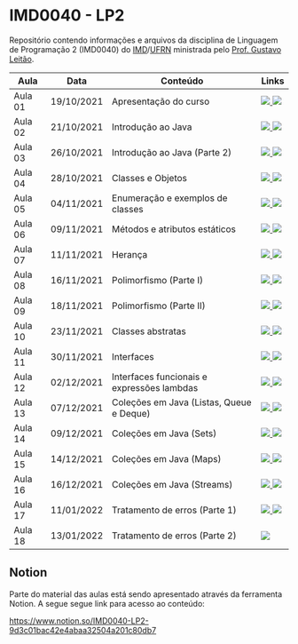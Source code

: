 # IMD0040 - LP2

Repositório contendo informações e arquivos da disciplina de Linguagem de Programação 2 (IMD0040) do [IMD](https://imd.ufrn.br)/[UFRN](https://ufrn.br) ministrada pelo [Prof. Gustavo Leitão](https://sigaa.ufrn.br/sigaa/public/docente/portal.jsf?siape=1775264).


| Aula              | Data       | Conteúdo     |   Links     |
|-------------------|------------|--------------|--------------|
| Aula 01           | 19/10/2021 | Apresentação do curso | <a href="https://github.com/gustavoleitao/imd0040-2021.2/blob/main/slides/aula01-lp2.pdf" target="_blank"><img src="https://img.shields.io/badge/-Slides-008ED2?style=flat-square&logo=adobe-acrobat-reader" /> <a target="_blank" href="https://youtu.be/EP-Ivn22Vd0"><img src="https://img.shields.io/badge/-Videoaula-ff0000?style=flat-square&logo=youtube"></a></a> |
| Aula 02           | 21/10/2021 | Introdução ao Java | <a href="https://github.com/gustavoleitao/imd0040-2021.2/blob/main/slides/aula02-lp2.pdf" target="_blank"><img src="https://img.shields.io/badge/-Slides-008ED2?style=flat-square&logo=adobe-acrobat-reader" /> <a target="_blank" href="https://youtu.be/k7TKC74gGT8"><img src="https://img.shields.io/badge/-Videoaula-ff0000?style=flat-square&logo=youtube"></a></a> |
| Aula 03           | 26/10/2021 | Introdução ao Java (Parte 2) | <a href="https://github.com/gustavoleitao/imd0040-2021.2/blob/main/slides/aula03-lp2.pdf" target="_blank"><img src="https://img.shields.io/badge/-Slides-008ED2?style=flat-square&logo=adobe-acrobat-reader" /> <a target="_blank" href="https://youtu.be/CBodb9zVU2g"><img src="https://img.shields.io/badge/-Videoaula-ff0000?style=flat-square&logo=youtube"></a></a> |
| Aula 04           | 28/10/2021 | Classes e Objetos | <a href="https://github.com/gustavoleitao/imd0040-2021.2/blob/main/slides/aula04-lp2.pdf" target="_blank"><img src="https://img.shields.io/badge/-Slides-008ED2?style=flat-square&logo=adobe-acrobat-reader" /> <a target="_blank" href="https://youtu.be/5p3U7C4KuR8"><img src="https://img.shields.io/badge/-Videoaula-ff0000?style=flat-square&logo=youtube"></a></a> |
| Aula 05           | 04/11/2021 | Enumeração e exemplos de classes | <a href="https://www.notion.so/Aula-04-ef5d2284213048ff8b23341f697b34c5" target="_blank"><img src="https://img.shields.io/badge/-Notion-6602FF?style=flat-square&logo=notion" /> <a target="_blank" href="https://youtu.be/xxBdqs0r4zM"><img src="https://img.shields.io/badge/-Videoaula-ff0000?style=flat-square&logo=youtube"></a></a> |
| Aula 06           | 09/11/2021 | Métodos e atributos estáticos | <a href="https://happy-wool-a9a.notion.site/Aula-06-f2292cb0a5064284b066b4bdf067ca7e" target="_blank"><img src="https://img.shields.io/badge/-Notion-6602FF?style=flat-square&logo=notion" /> <a target="_blank" href="https://youtu.be/545ZUl-gLNY"><img src="https://img.shields.io/badge/-Videoaula-ff0000?style=flat-square&logo=youtube"></a></a> |
| Aula 07           | 11/11/2021 | Herança | <a href="https://happy-wool-a9a.notion.site/Aula-07-Heran-a-946f13c386d14ce4a14909310eb8076d" target="_blank"><img src="https://img.shields.io/badge/-Notion-6602FF?style=flat-square&logo=notion" /> <a target="_blank" href="https://youtu.be/BBJAsfu7jow"><img src="https://img.shields.io/badge/-Videoaula-ff0000?style=flat-square&logo=youtube"></a></a> |
| Aula 08           | 16/11/2021 | Polimorfismo (Parte I)  | <a href="https://happy-wool-a9a.notion.site/Aula-08-Polimorfismo-Parte-1-620c7ff23a614b329743db74f7cda4b5" target="_blank"><img src="https://img.shields.io/badge/-Notion-6602FF?style=flat-square&logo=notion" /> <a target="_blank" href="https://youtu.be/ly2yxNxjKDc"><img src="https://img.shields.io/badge/-Videoaula-ff0000?style=flat-square&logo=youtube"></a></a> |
| Aula 09           | 18/11/2021 | Polimorfismo (Parte II)  | <a href="https://happy-wool-a9a.notion.site/Aula-09-Polimosfismo-Parte-II-888399464a4b4fd3991201cb757712b6" target="_blank"><img src="https://img.shields.io/badge/-Notion-6602FF?style=flat-square&logo=notion" /> <a target="_blank" href="https://youtu.be/uCzQmx2pzfQ"><img src="https://img.shields.io/badge/-Videoaula-ff0000?style=flat-square&logo=youtube"></a></a> |
| Aula 10           | 23/11/2021 | Classes abstratas  | <a href="https://happy-wool-a9a.notion.site/Aula-10-Classes-Abstratas-f7a02fd189174790ad5c9e4fda8adfca" target="_blank"><img src="https://img.shields.io/badge/-Notion-6602FF?style=flat-square&logo=notion" /> <a target="_blank" href="https://youtu.be/joaZoreLCM8"><img src="https://img.shields.io/badge/-Videoaula-ff0000?style=flat-square&logo=youtube"></a></a> |
| Aula 11           | 30/11/2021 | Interfaces  | <a href="https://happy-wool-a9a.notion.site/Aula-11-Interfaces-ca99beb9d32645bc843de639d7887c57" target="_blank"><img src="https://img.shields.io/badge/-Notion-6602FF?style=flat-square&logo=notion" /> <a target="_blank" href="https://youtu.be/ALTfNQdVeQk"><img src="https://img.shields.io/badge/-Videoaula-ff0000?style=flat-square&logo=youtube"></a></a> |
| Aula 12           | 02/12/2021 | Interfaces funcionais e expressões lambdas | <a href="https://happy-wool-a9a.notion.site/Aula-12-Interfaces-Funcionais-e-Express-es-lambdas-8020d2d781134d158ae4aeb5305a479c" target="_blank"><img src="https://img.shields.io/badge/-Notion-6602FF?style=flat-square&logo=notion" /> <a target="_blank" href="https://youtu.be/ux47Ell-hGY"><img src="https://img.shields.io/badge/-Videoaula-ff0000?style=flat-square&logo=youtube"></a></a> |
| Aula 13           | 07/12/2021 | Coleções em Java (Listas, Queue e Deque) | <a href="https://happy-wool-a9a.notion.site/Aula-13-Cole-es-ca3819e670e2449d89b901835389bb67" target="_blank"><img src="https://img.shields.io/badge/-Notion-6602FF?style=flat-square&logo=notion" /> <a target="_blank" href="https://youtu.be/kcpHyCEFmY0"><img src="https://img.shields.io/badge/-Videoaula-ff0000?style=flat-square&logo=youtube"></a></a> |
| Aula 14           | 09/12/2021 | Coleções em Java (Sets) | <a href="https://happy-wool-a9a.notion.site/Aula-14-Sets-a2620c4df58e4a3ab6c139c0b7d38913" target="_blank"><img src="https://img.shields.io/badge/-Notion-6602FF?style=flat-square&logo=notion" /> <a target="_blank" href="https://youtu.be/FdNTiYzJ6LU"><img src="https://img.shields.io/badge/-Videoaula-ff0000?style=flat-square&logo=youtube"></a></a> |
| Aula 15           | 14/12/2021 | Coleções em Java (Maps) | <a href="https://happy-wool-a9a.notion.site/Aula-15-Maps-325883b2997b47448cb3757780396a83" target="_blank"><img src="https://img.shields.io/badge/-Notion-6602FF?style=flat-square&logo=notion" /> <a target="_blank" href="https://youtu.be/T5PuzNe2YOg"><img src="https://img.shields.io/badge/-Videoaula-ff0000?style=flat-square&logo=youtube"></a></a> |
| Aula 16           | 16/12/2021 | Coleções em Java (Streams) | <a href="https://happy-wool-a9a.notion.site/Aula-16-Streams-a393c5d3aaa3429a9f2c4a8d0a005554" target="_blank"><img src="https://img.shields.io/badge/-Notion-6602FF?style=flat-square&logo=notion" /> <a target="_blank" href="https://youtu.be/FRchUYHrDxY"><img src="https://img.shields.io/badge/-Videoaula-ff0000?style=flat-square&logo=youtube"></a></a> |
| Aula 17           | 11/01/2022 | Tratamento de erros (Parte 1) | <a href="https://happy-wool-a9a.notion.site/Aula-17-18-Tratamento-de-Erros-3dc6743327be44fb98e4cd11e4dfb168" target="_blank"><img src="https://img.shields.io/badge/-Notion-6602FF?style=flat-square&logo=notion" /> <a target="_blank" href="https://youtu.be/FRchUYHrDxY"><img src="https://img.shields.io/badge/-Videoaula-ff0000?style=flat-square&logo=youtube"></a></a> |
| Aula 18           | 13/01/2022 | Tratamento de erros (Parte 2) | <a href="https://happy-wool-a9a.notion.site/Aula-17-18-Tratamento-de-Erros-3dc6743327be44fb98e4cd11e4dfb168" /> <a target="_blank" href="https://youtu.be/FRchUYHrDxY"><img src="https://img.shields.io/badge/-Videoaula-ff0000?style=flat-square&logo=youtube"></a></a> |


## Notion

Parte do material das aulas está sendo apresentado através da ferramenta Notion. A segue segue link para acesso ao conteúdo:

https://www.notion.so/IMD0040-LP2-9d3c01bac42e4abaa32504a201c80db7







